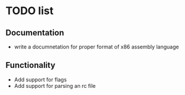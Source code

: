 # TODO list

## Documentation

- write a documnetation for proper format of x86 assembly language

## Functionality

- Add support for flags
- Add support for parsing an rc file
